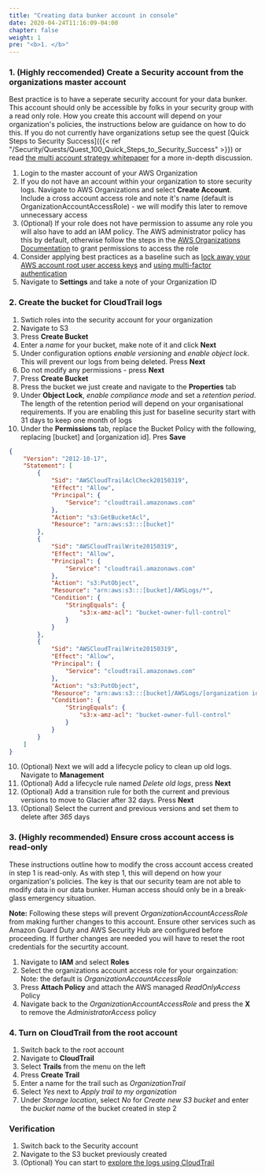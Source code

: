 ```yaml
---
title: "Creating data bunker account in console"
date: 2020-04-24T11:16:09-04:00
chapter: false
weight: 1
pre: "<b>1. </b>"
---
```


### 1. (Highly reccomended) Create a Security account from the organizations master account
Best practice is to have a seperate security account for your data bunker. This account should only be accessible by folks in your security group with a read only role. How you create this account will depend on your organization's policies, the instructions below are guidance on how to do this. If you do not currently have organizations setup see the quest [Quick Steps to Security Success]({{< ref "/Security/Quests/Quest_100_Quick_Steps_to_Security_Success" >}}) or read [the multi account strategy whitepaper](https://d0.awsstatic.com/aws-answers/AWS_Multi_Account_Security_Strategy.pdf) for a more in-depth discussion.




1. Login to the master account of your AWS Organization
2. If you do not have an account within your organization to store security logs. Navigate to AWS Organizations and select **Create Account**. Include a cross account access role and note it's name (default is OrganizationAccountAccessRole) - we will modify this later to remove unnecessary access
3. (Optional) If your role does not have permission to assume any role you will also have to add an IAM policy. The AWS administrator policy has this by default, otherwise follow the steps in the [AWS Organizations Documentation](https://docs.aws.amazon.com/organizations/latest/userguide/orgs_manage_accounts_access.html#orgs_manage_accounts_access-cross-account-role) to grant permissions to access the role
4. Consider applying best practices as a baseline such as [lock away your AWS account root user access keys](https://docs.aws.amazon.com/IAM/latest/UserGuide/best-practices.html#lock-away-credentials) and [using multi-factor authentication](https://docs.aws.amazon.com/IAM/latest/UserGuide/id_credentials_mfa.html)
5. Navigate to **Settings** and take a note of your Organization ID

### 2. Create the bucket for CloudTrail logs
1. Swtich roles into the security account for your organization
1. Navigate to S3
2. Press **Create Bucket**
3. Enter a *name* for your bucket, make note of it and click **Next**
4. Under configuration options *enable versioning* and *enable object lock*. This will prevent our logs from being deleted. Press **Next**
5. Do not modify any permissions - press **Next**
6. Press **Create Bucket**
7. Press the bucket we just create and navigate to the **Properties** tab
8. Under **Object Lock**, *enable compliance mode* and set a *retention period*. The length of the retention period will depend on your organisational requirements. If you are enabling this just for baseline security start with 31 days to keep one month of logs
9. Under the **Permissions** tab, replace the Bucket Policy with the following, replacing [bucket] and [organization id]. Pres **Save**
```json
{
    "Version": "2012-10-17",
    "Statement": [
        {
            "Sid": "AWSCloudTrailAclCheck20150319",
            "Effect": "Allow",
            "Principal": {
                "Service": "cloudtrail.amazonaws.com"
            },
            "Action": "s3:GetBucketAcl",
            "Resource": "arn:aws:s3:::[bucket]"
        },
        {
            "Sid": "AWSCloudTrailWrite20150319",
            "Effect": "Allow",
            "Principal": {
                "Service": "cloudtrail.amazonaws.com"
            },
            "Action": "s3:PutObject",
            "Resource": "arn:aws:s3:::[bucket]/AWSLogs/*",
            "Condition": {
                "StringEquals": {
                    "s3:x-amz-acl": "bucket-owner-full-control"
                }
            }
        },
        {
            "Sid": "AWSCloudTrailWrite20150319",
            "Effect": "Allow",
            "Principal": {
                "Service": "cloudtrail.amazonaws.com"
            },
            "Action": "s3:PutObject",
            "Resource": "arn:aws:s3:::[bucket]/AWSLogs/[organization id]/*",
            "Condition": {
                "StringEquals": {
                    "s3:x-amz-acl": "bucket-owner-full-control"
                }
            }
        }
    ]
}
```
10. (Optional) Next we will add a lifecycle policy to clean up old logs. Navigate to **Management**
11. (Optional) Add a lifecycle rule named *Delete old logs*, press **Next**
12. (Optional) Add a transition rule for both the current and previous versions to move to Glacier after 32 days. Press **Next**
13. (Optional) Select the current and previous versions and set them to delete after *365* days
### 3. (Highly recommended) Ensure cross account access is read-only
These instructions outline how to modify the cross account access created in step 1 is read-only. As with step 1, this will depend on how your organization's policies. The key is that our security team are not able to modify data in our data bunker. Human access should only be in a break-glass emergency situation.

**Note:** Following these steps will prevent *OrganizationAccountAccessRole* from making further changes to this account. Ensure other services such as Amazon Guard Duty and AWS Security Hub are configured before proceeding. If further changes are needed you will have to reset the root credentials for the securtity account.

1. Navigate to **IAM** and select **Roles**
2. Select the organizations account access role for your orgainzation: Note: the default is *OrganizationAccountAccessRole*
3. Press **Attach Policy** and attach the AWS managed *ReadOnlyAccess* Policy
4. Navigate back to the *OrganizationAccountAccessRole* and press the **X** to remove the *AdministratorAccess* policy

### 4. Turn on CloudTrail from the root account
1. Switch back to the root account
2. Navigate to **CloudTrail**
3. Select **Trails** from the menu on the left
4. Press **Create Trail**
5. Enter a name for the trail such as *OrganizationTrail*
5. Select *Yes* next to *Apply trail to my organization*
6. Under *Storage location*, select *No* for *Create new S3 bucket* and enter the *bucket name* of the bucket created in step 2

### Verification

1. Switch back to the Security account
2. Navigate to the S3 bucket previously created
3. (Optional) You can start to [explore the logs using CloudTrail](https://docs.aws.amazon.com/athena/latest/ug/cloudtrail-logs.html)
